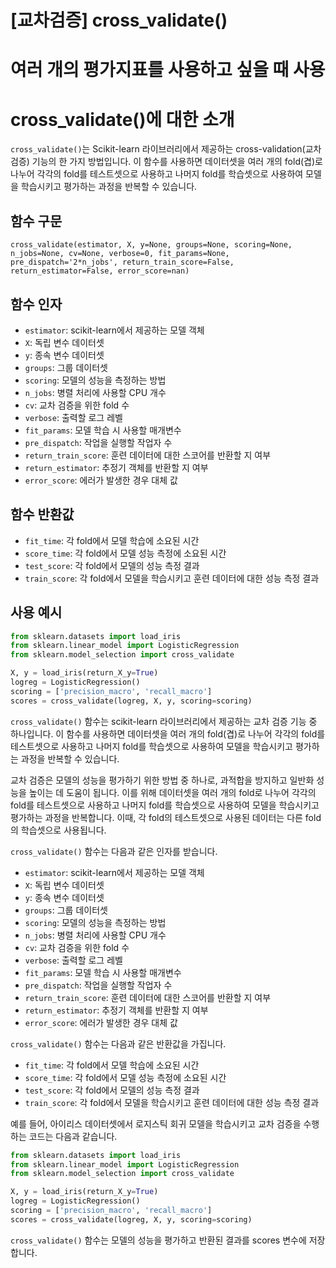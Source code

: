 # [교차검증] cross_validate()

# 여러 개의 평가지표를 사용하고 싶을 때 사용

# cross_validate()에 대한 소개

`cross_validate()`는 Scikit-learn 라이브러리에서 제공하는 cross-validation(교차 검증) 기능의 한 가지 방법입니다. 이 함수를 사용하면 데이터셋을 여러 개의 fold(겹)로 나누어 각각의 fold를 테스트셋으로 사용하고 나머지 fold를 학습셋으로 사용하여 모델을 학습시키고 평가하는 과정을 반복할 수 있습니다.

## 함수 구문

`cross_validate(estimator, X, y=None, groups=None, scoring=None, n_jobs=None, cv=None, verbose=0, fit_params=None, pre_dispatch='2*n_jobs', return_train_score=False, return_estimator=False, error_score=nan)`

## 함수 인자

- `estimator`: scikit-learn에서 제공하는 모델 객체
- `X`: 독립 변수 데이터셋
- `y`: 종속 변수 데이터셋
- `groups`: 그룹 데이터셋
- `scoring`: 모델의 성능을 측정하는 방법
- `n_jobs`: 병렬 처리에 사용할 CPU 개수
- `cv`: 교차 검증을 위한 fold 수
- `verbose`: 출력할 로그 레벨
- `fit_params`: 모델 학습 시 사용할 매개변수
- `pre_dispatch`: 작업을 실행할 작업자 수
- `return_train_score`: 훈련 데이터에 대한 스코어를 반환할 지 여부
- `return_estimator`: 추정기 객체를 반환할 지 여부
- `error_score`: 에러가 발생한 경우 대체 값

## 함수 반환값

- `fit_time`: 각 fold에서 모델 학습에 소요된 시간
- `score_time`: 각 fold에서 모델 성능 측정에 소요된 시간
- `test_score`: 각 fold에서 모델의 성능 측정 결과
- `train_score`: 각 fold에서 모델을 학습시키고 훈련 데이터에 대한 성능 측정 결과

## 사용 예시

```python
from sklearn.datasets import load_iris
from sklearn.linear_model import LogisticRegression
from sklearn.model_selection import cross_validate

X, y = load_iris(return_X_y=True)
logreg = LogisticRegression()
scoring = ['precision_macro', 'recall_macro']
scores = cross_validate(logreg, X, y, scoring=scoring)

```

`cross_validate()` 함수는 scikit-learn 라이브러리에서 제공하는 교차 검증 기능 중 하나입니다. 이 함수를 사용하면 데이터셋을 여러 개의 fold(겹)로 나누어 각각의 fold를 테스트셋으로 사용하고 나머지 fold를 학습셋으로 사용하여 모델을 학습시키고 평가하는 과정을 반복할 수 있습니다.

교차 검증은 모델의 성능을 평가하기 위한 방법 중 하나로, 과적합을 방지하고 일반화 성능을 높이는 데 도움이 됩니다. 이를 위해 데이터셋을 여러 개의 fold로 나누어 각각의 fold를 테스트셋으로 사용하고 나머지 fold를 학습셋으로 사용하여 모델을 학습시키고 평가하는 과정을 반복합니다. 이때, 각 fold의 테스트셋으로 사용된 데이터는 다른 fold의 학습셋으로 사용됩니다.

`cross_validate()` 함수는 다음과 같은 인자를 받습니다.

- `estimator`: scikit-learn에서 제공하는 모델 객체
- `X`: 독립 변수 데이터셋
- `y`: 종속 변수 데이터셋
- `groups`: 그룹 데이터셋
- `scoring`: 모델의 성능을 측정하는 방법
- `n_jobs`: 병렬 처리에 사용할 CPU 개수
- `cv`: 교차 검증을 위한 fold 수
- `verbose`: 출력할 로그 레벨
- `fit_params`: 모델 학습 시 사용할 매개변수
- `pre_dispatch`: 작업을 실행할 작업자 수
- `return_train_score`: 훈련 데이터에 대한 스코어를 반환할 지 여부
- `return_estimator`: 추정기 객체를 반환할 지 여부
- `error_score`: 에러가 발생한 경우 대체 값

`cross_validate()` 함수는 다음과 같은 반환값을 가집니다.

- `fit_time`: 각 fold에서 모델 학습에 소요된 시간
- `score_time`: 각 fold에서 모델 성능 측정에 소요된 시간
- `test_score`: 각 fold에서 모델의 성능 측정 결과
- `train_score`: 각 fold에서 모델을 학습시키고 훈련 데이터에 대한 성능 측정 결과

예를 들어, 아이리스 데이터셋에서 로지스틱 회귀 모델을 학습시키고 교차 검증을 수행하는 코드는 다음과 같습니다.

```python
from sklearn.datasets import load_iris
from sklearn.linear_model import LogisticRegression
from sklearn.model_selection import cross_validate

X, y = load_iris(return_X_y=True)
logreg = LogisticRegression()
scoring = ['precision_macro', 'recall_macro']
scores = cross_validate(logreg, X, y, scoring=scoring)

```

`cross_validate()` 함수는 모델의 성능을 평가하고 반환된 결과를 scores 변수에 저장합니다.
